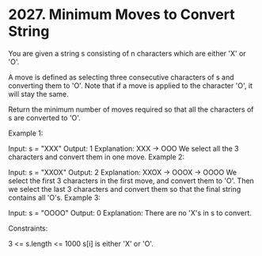 # 2027. Minimum Moves to Convert String

You are given a string s consisting of n characters which are either 'X' or 'O'.

A move is defined as selecting three consecutive characters of s and converting them to 'O'. Note that if a move is applied to the character 'O', it will stay the same.

Return the minimum number of moves required so that all the characters of s are converted to 'O'.

 

Example 1:

Input: s = "XXX"
Output: 1
Explanation: XXX -> OOO
We select all the 3 characters and convert them in one move.
Example 2:

Input: s = "XXOX"
Output: 2
Explanation: XXOX -> OOOX -> OOOO
We select the first 3 characters in the first move, and convert them to 'O'.
Then we select the last 3 characters and convert them so that the final string contains all 'O's.
Example 3:

Input: s = "OOOO"
Output: 0
Explanation: There are no 'X's in s to convert.
 

Constraints:

3 <= s.length <= 1000
s[i] is either 'X' or 'O'.